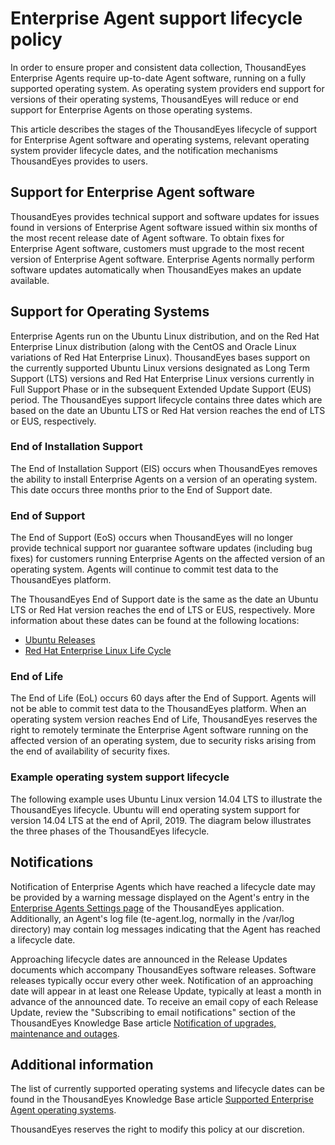 # Enterprise Agent support lifecycle policy

In order to ensure proper and consistent data collection, ThousandEyes Enterprise Agents require up-to-date Agent software, running on a fully supported operating system. As operating system providers end support for versions of their operating systems, ThousandEyes will reduce or end support for Enterprise Agents on those operating systems.

This article describes the stages of the ThousandEyes lifecycle of support for Enterprise Agent software and operating systems, relevant operating system provider lifecycle dates, and the notification mechanisms ThousandEyes provides to users.

## Support for Enterprise Agent software

ThousandEyes provides technical support and software updates for issues found in versions of Enterprise Agent software issued within six months of the most recent release date of Agent software. To obtain fixes for Enterprise Agent software, customers must upgrade to the most recent version of Enterprise Agent software. Enterprise Agents normally perform software updates automatically when ThousandEyes makes an update available.

## Support for Operating Systems

Enterprise Agents run on the Ubuntu Linux distribution, and on the Red Hat Enterprise Linux distribution \(along with the CentOS and Oracle Linux variations of Red Hat Enterprise Linux\). ThousandEyes bases support on the currently supported Ubuntu Linux versions designated as Long Term Support \(LTS\) versions and  Red Hat Enterprise Linux versions currently in Full Support Phase or in the subsequent Extended Update Support \(EUS\) period. The ThousandEyes support lifecycle contains three dates which are based on the date an Ubuntu LTS or Red Hat version reaches the end of LTS or EUS, respectively.

### End of Installation Support

The End of Installation Support \(EIS\) occurs when ThousandEyes removes the ability to install Enterprise Agents on a version of an operating system. This date occurs three months prior to the End of Support date.

### End of Support

The End of Support \(EoS\) occurs when ThousandEyes will no longer provide technical support nor guarantee software updates \(including bug fixes\) for customers running Enterprise Agents on the affected version of an operating system. Agents will continue to commit test data to the ThousandEyes platform.

The ThousandEyes End of Support date is the same as the date an Ubuntu LTS or Red Hat version reaches the end of LTS or EUS, respectively. More information about these dates can be found at the following locations:

* [Ubuntu Releases](https://wiki.ubuntu.com/Releases)
* [Red Hat Enterprise Linux Life Cycle](https://access.redhat.com/support/policy/updates/errata#Extended_Life_Cycle_Phase)

### End of Life

The End of Life \(EoL\) occurs 60 days after the End of Support. Agents will not be able to commit test data to the ThousandEyes platform. When an operating system version reaches End of Life, ThousandEyes reserves the right to remotely terminate the Enterprise Agent software running on the affected version of an operating system, due to security risks arising from the end of availability of security fixes.

### Example operating system support lifecycle

The following example uses Ubuntu Linux version 14.04 LTS to illustrate the ThousandEyes lifecycle. Ubuntu will end operating system support for version 14.04 LTS at the end of April, 2019. The diagram below illustrates the three phases of the ThousandEyes lifecycle.  
 

## Notifications

Notification of Enterprise Agents which have reached a lifecycle date may be provided by a warning message displayed on the Agent's entry in the [Enterprise Agents Settings page](https://app.thousandeyes.com/settings/agents/enterprise/?section=agents) of the ThousandEyes application. Additionally, an Agent's log file \(te-agent.log, normally in the /var/log directory\) may contain log messages indicating that the Agent has reached a lifecycle date.

Approaching lifecycle dates are announced in the Release Updates documents which accompany ThousandEyes software releases. Software releases typically occur every other week. Notification of an approaching date will appear in at least one Release Update, typically at least a month in advance of the announced date. To receive an email copy of each Release Update, review the "Subscribing to email notifications" section of the ThousandEyes Knowledge Base article [Notification of upgrades, maintenance and outages](https://success.thousandeyes.com/PublicArticlePage?articleIdParam=kA0E0000000CmmUKAS_Notification-of-upgrades-and-maintenance-1472235324995).

## Additional information

The list of currently supported operating systems and lifecycle dates can be found in the ThousandEyes Knowledge Base article [Supported Enterprise Agent operating systems](https://success.thousandeyes.com/PublicArticlePage?articleIdParam=kA0E0000000CmnoKAC_Supported-Enterprise-Agent-operating-systems).

ThousandEyes reserves the right to modify this policy at our discretion.


